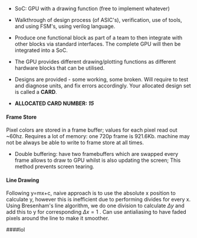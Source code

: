 - SoC: GPU with a drawing function (free to implement whatever)
- Walkthrough of design process (of ASIC's), verification, use of tools, and using FSM's, using verilog language.
- Produce one functional block as part of a team to then integrate with other blocks via standard interfaces. The complete GPU will then be integrated into a SoC.
- The GPU provides different drawing/plotting functions as different hardware blocks that can be utilised.
- Designs are provided - some working, some broken. Will require to test and diagnose units, and fix errors accordingly. Your allocated design set is called a **CARD**.

- **ALLOCATED CARD NUMBER: *15***


#### Frame Store
Pixel colors are stored in a frame buffer; values for each pixel read out ~60hz. Requires a lot of memory: one 720p frame is 921.6Kb.  machine may not be always be able to write to frame store at all times.
 
- Double buffering: have two framebuffers which are swapped every frame allows to draw to GPU whilst is also updating the screen; This method prevents screen tearing.

#### Line Drawing
Following y=mx+c, naive approach is to use the absolute x position to calculate y, however this is inefficient due to performing divides for every x.
Using Bresenham's line algorithm, we do one division to calculate $\Delta y$ and add this to y for corresponding $\Delta x = 1$ .
Can use antialiasing to have faded pixels around the line to make it smoother.


####lol


